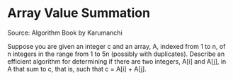 Array Value Summation
=============

Source: Algorithm Book by Karumanchi

Suppose you are given an integer c and an array, A, indexed from 1 to n, of n
integers in the range from 1 to 5n (possibly with duplicates). Describe an efficient algorithm for determining if there are two integers, A[i] and A[j], in A that sum to c, that is, such that c = A[i] + A[j].
